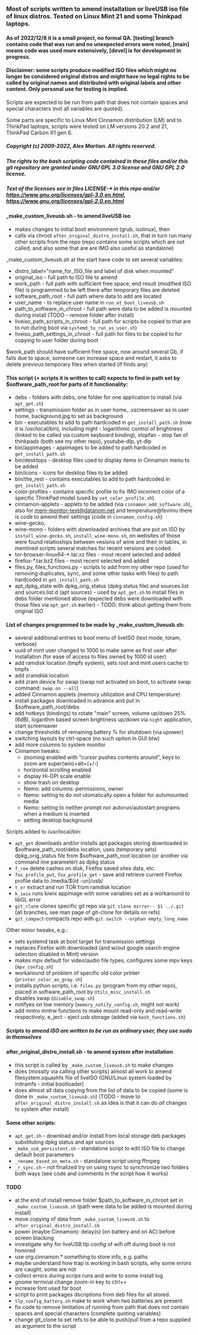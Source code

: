 ﻿### Most of scripts written to amend installation or liveUSB iso file of linux distros. Tested on Linux Mint 21 and some Thinkpad laptops.

#### As of 2022/12/8 it is a small project, no formal QA. [testing] branch contains code that was run and no unexpected errors were noted, [main] means code was used more extensively, [devel] is for development in progress.

#### Disclaimer: some scripts produce modified ISO files which might no longer be considered original distros and might have no legal rights to be called by original names and distributed with original labels and other content. Only personal use for testing is implied. 

Scripts are expected to be run from path that does not contain spaces and special characters (not all variables are quoted).

Some parts are specific to Linux Mint Cinnamon distribution (LM) and to ThinkPad laptops, scripts were tested on LM versions 20.2 and 21, ThinkPad Carbon X1 gen 6.

##### Copyright (c) 2009-2022, Alex Martian. All rights reserved. 

##### The rights to the bash scripting code contained in these files and/or this git repository are granted under GNU GPL 3.0 license and GNU GPL 2.0 license.
##### Text of the licenses see in files LICENSE-* in this repo and/or https://www.gnu.org/licenses/gpl-3.0.en.html, https://www.gnu.org/licenses/gpl-2.0.en.html

#### _make_custom_liveusb.sh - to amend liveUSB iso
- makes changes to initial boot environment (grub, isolinux), then
- calls via chroot `after_original_distro_install.sh`, that in turn run many other scripts from the repo (repo contains some scripts which are not called, and also some that are are IMO also useful as standalone)

_make_custom_liveusb.sh at the start have code to set several variables:

- distro_label="name_for_ISO_file and label of disk when mounted"
- original_iso - full path to ISO file to amend
- work_path - full path with sufficient free space, end result (modified ISO file) is programmed to be left there after temporary files are deleted
- software_path_root - full path where data to add are located 
- user_name - to replace user name in `run_at_boot_liveusb.sh`
- path_to_software_in_chroot - full path were data to be added is mounted during install (TODO - remove folder after install)
- liveiso_path_scripts_in_chroot - full path for scripts be copied to that are to run during boot via `systemd_to_run_as_user.sh`)
- liveiso_path_settings_in_chroot - full path for files to be copied to for copying to user folder during boot

$work_path should have sufficient free space, now around several Gb, if fails due to space, someone can increase space and restart, it asks to delete previous temporary files when started (if finds any)

#### This script (+ scripts it is written to call) expects to find in path set by $software_path_root for parts of it functionality:

- debs - folders with debs, one folder for one application to install (via `apt_get.sh`)
- settings - transmission folder as in user home, .xscreensaver as in user home, background.jpg to set as background
- bin - executables to add to path hardcoded in `get_install_path.sh` (now it is /usr/local/bin), including night - logarithmic control of brightness (linked to be called via custom keyboard binding), stopfan - stop fan of thinkpads (both see my other repo), youtube-dlp, yt-dlp
- bin/appimages - appimages to be added to path hardcoded in `get_install_path.sh`
- bin/desktops - desktop files used to display items in Cinnamon menu to be added
- bin/icons - icons for desktop files to be added
- bin/the_rest - contains executables to add to path hardcoded in `get_install_path.sh`
- color-profiles - contains specific profile to fix IMO incorrect color of a specific ThinkPad model (used by `set_color_profile.sh`)
- cinnamon-applets - applets to be added (via `cinnamon_add_software.sh`), also for mem-monitor-text@datanom.net and temperature@fevimu there is code to amend their settings (code in  `cinnamon_config.sh`)
- wine-gecko,
- wine-mono - folders with downloaded archives that are put on ISO by `install_wine-gecko.sh`, `install_wine-mono.sh`, on websites of those were found relatioships between vesions of wine and their in tables, in mentined scripts several matches for recent versions are coded.
- tor-browser-linux64-*.tar.xz files - most recent selected and added
- firefox-*.tar.bz2 files - most recent selected and added
- files.py, files_functions.py - scripts to add from my other repo (used for removing duplicates, sync, and some other tasks with files) to path hardcoded in `get_install_path.sh`
- apt_dpkg_state with dpkg_orig_status (dpkg status file) and sources.list and sources.list.d (apt sources) - used by `apt_get.sh` to install files in debs folder mentioned above (expected debs were downloaded with those files via `apt_get.sh` earlier) - TODO: think about getting them from original ISO

#### List of changes programmed to be made by _make_custom_liveusb.sh:

- several additional entries to boot menu of liveISO (text mode, toram, verbose)
- uuid of mint user changed to 1000 to make same as first user after installation (for ease of access to files owned by 1000 id user)
- add ramdisk location (tmpfs system), sets root and mint users cache to tmpfs
- add zramdisk location
- add zram device for swap (swap not activated on boot, to activate swap command: `swap on --all`)
- added Cinnamon applets (memory utilization and CPU temperature)
- install packages downloaded in advance and put in $software_path_root/debs
- add hotkeys (bindings) to rotate "main" screen, volume up/down 25% (6dB), logarithm based screen brightness up/down via `night` application, start screensaver
- change thresholds of remaining battery % for shutdown (via upower)
- switching layouts by ctrl-space (no such option in GUI btw)
- add more columns to system monitor
- Cinnamon tweaks:
    - zooming enabled with "cursor pushes contents around", keys to zoom are super(win)+alt+(+/-)
    - horizontal scrolling enabled
    - display Hi-DPI scale enable
    - show trash on desktop
    - Nemo: add columns: permissions, owner
    - Nemo: setting to do not utomatically open a folder for automounted media
    - Nemo: setting to neither prompt nor autorun/autostart programs when a medium is inserted
    - setting desktop background

Scripts added to /usr/local/bin:

- `apt_get` downloads and/or installs apt packages storing downloaded in $software_path_root/debs location, uses (temporary sets) dpkg_orig_status file from $software_path_root location (or another via command line parameter) as dpkg status
- `f_ree` delete cashes on disk, Firefox saved sites data, etc.
- `fox_profile_put`, `fox_profile_get` - save and retrieve current Firefox profile data to /media/$(id -un)/usb/
- `t_or` extract and run TOR from ramdisk location
- `k_iwix` runs kiwix appimage with some variables set as a workaround to libGL error 
- `git_clone` clones specific git repo via `git clone mirror-- $1 ../.git` (all branches, see man page of git-clone for details on refs)
- `git_compact` compacts repo with `git switch --orphan empty_long_name`

Other minor tweaks, e.g.:

- sets systemd task at boot target for transmission settings
- replaces Firefox with downloaded (and w/out google search engine selection disabled in Mint) version
- makes mpv default for video/audio file types, configures some mpv keys (`mpv_config.sh`)
- workaround of problem of specific old color printer (`printer_color_as_gray.sh`)
- installs python scripts, i.e. `files.py` (program from my other repo), placed in software_path_root by `Utils_misc_install.sh`
- disables swap (`disable_swap.sh`)
- notifyes on low memory (`memory_notify_config.sh`, might not work)
- add mntro mntrw functions to make mount read-only and read-write respectively, e_ject - eject usb storage (added via `bash_functions.sh`)

##### Scripts to amend ISO are written to be run as ordinary user, they use sudo in themselves

#### after_original_distro_install.sh - to amend system after installation
- this script is called by `_make_custom_liveusb.sh` to make changes
- does (mosstly via calling other scripts) almost all work to amend filesystem.squashfs file of liveISO (GNU/Linux system loaded by initramfs - initial bootloader)
- does almost all data copying from the list of data to be copied (some is done in `_make_custom_liveusb.sh`) (TODO - move to `after_original_distro_install.sh` as idea is that it can do *all* changes to system after install)

#### Some other scripts:
- `apt_get.sh` - download and/or install from local storage deb packages substituting dpkg status and apt sources
- `_make_usb_persistent.sh` - standalone script to edit ISO file to change default boot parameters
- `_rename_based_on_meta.sh` - standalone script using ffmpeg
- `_r_sync.sh` – not finalized try on using rsync to synchronize two folders both ways (see code and comments in the script how it works)

#### TODO 

- at the end of install remove folder $path_to_software_in_chroot set in `_make_custom_liveusb.sh`  (path were data to be added is mounted during install)
- move copying of data from `_make_custom_liveusb.sh` to `after_original_distro_install.sh`
- power (maybe Cinnamon): delay(s) (on battery and on AC) before screen blacking
- investigate why for liveUSB tlp config of wifi off during boot is not honored
- use org.cinnamon.* something to store info, e.g. paths
- maybe understand how trap is working in bash scripts, why some errors are caught, some are not
- collect errors during scrips runs and write to some install log
- gnome terminal change zoom-in key to ctrl+=
- increase font used for boot
- script to print packages dscriptions from deb files for all stored.
- `tlp_config_battery.sh` make to work when two batteries are present
- fix code to remove limitation of running from path that does not contain spaces and special characters (complete quoting variables)
- change git_clone to set refs to be able to push/pull from a repo supplied as argument to the script
